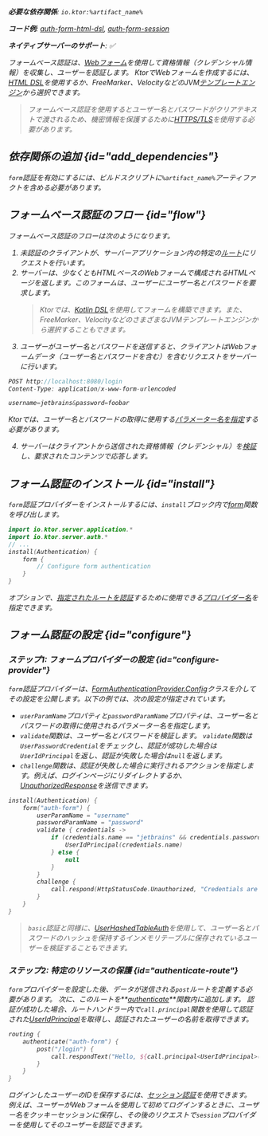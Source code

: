 [//]: # (title: Ktorサーバーでのフォームベース認証)

<show-structure for="chapter" depth="2"/>

<var name="artifact_name" value="ktor-server-auth"/>

<tldr>
<p>
<b>必要な依存関係</b>: <code>io.ktor:%artifact_name%</code>
</p>
<p>
<b>コード例</b>:
<a href="https://github.com/ktorio/ktor-documentation/tree/%ktor_version%/codeSnippets/snippets/auth-form-html-dsl">auth-form-html-dsl</a>,
<a href="https://github.com/ktorio/ktor-documentation/tree/%ktor_version%/codeSnippets/snippets/auth-form-session">auth-form-session</a>
</p>
<p>
    <b><Links href="/ktor/server-native" summary="KtorはKotlin/Nativeをサポートしており、追加のランタイムや仮想マシンなしでサーバーを実行できます。">ネイティブサーバー</Links>のサポート</b>: ✅
</p>
</tldr>

フォームベース認証は、[Webフォーム](https://developer.mozilla.org/en-US/docs/Learn/Forms)を使用して資格情報（クレデンシャル情報）を収集し、ユーザーを認証します。
KtorでWebフォームを作成するには、[HTML DSL](server-html-dsl.md#html_response)を使用するか、FreeMarker、VelocityなどのJVM[テンプレートエンジン](server-templating.md)から選択できます。

> フォームベース認証を使用するとユーザー名とパスワードがクリアテキストで渡されるため、機密情報を保護するために[HTTPS/TLS](server-ssl.md)を使用する必要があります。

## 依存関係の追加 {id="add_dependencies"}
`form`認証を有効にするには、ビルドスクリプトに`%artifact_name%`アーティファクトを含める必要があります。

<Tabs group="languages">
    <TabItem title="Gradle (Kotlin)" group-key="kotlin">
        <code-block lang="Kotlin" code="            implementation(&quot;io.ktor:%artifact_name%:$ktor_version&quot;)"/>
    </TabItem>
    <TabItem title="Gradle (Groovy)" group-key="groovy">
        <code-block lang="Groovy" code="            implementation &quot;io.ktor:%artifact_name%:$ktor_version&quot;"/>
    </TabItem>
    <TabItem title="Maven" group-key="maven">
        <code-block lang="XML" code="            &lt;dependency&gt;&#10;                &lt;groupId&gt;io.ktor&lt;/groupId&gt;&#10;                &lt;artifactId&gt;%artifact_name%-jvm&lt;/artifactId&gt;&#10;                &lt;version&gt;${ktor_version}&lt;/version&gt;&#10;            &lt;/dependency&gt;"/>
    </TabItem>
</Tabs>

## フォームベース認証のフロー {id="flow"}

フォームベース認証のフローは次のようになります。

1.  未認証のクライアントが、サーバーアプリケーション内の特定の[ルート](server-routing.md)にリクエストを行います。
2.  サーバーは、少なくともHTMLベースのWebフォームで構成されるHTMLページを返します。このフォームは、ユーザーにユーザー名とパスワードを要求します。
    > Ktorでは、[Kotlin DSL](server-html-dsl.md)を使用してフォームを構築できます。また、FreeMarker、VelocityなどのさまざまなJVMテンプレートエンジンから選択することもできます。
3.  ユーザーがユーザー名とパスワードを送信すると、クライアントはWebフォームデータ（ユーザー名とパスワードを含む）を含むリクエストをサーバーに行います。

   ```kotlin
   POST http://localhost:8080/login
   Content-Type: application/x-www-form-urlencoded
   
   username=jetbrains&password=foobar
   
   ```

   Ktorでは、ユーザー名とパスワードの取得に使用する[パラメーター名を指定](#configure-provider)する必要があります。

4.  サーバーはクライアントから送信された資格情報（クレデンシャル）を[検証](#configure-provider)し、要求されたコンテンツで応答します。

## フォーム認証のインストール {id="install"}
`form`認証プロバイダーをインストールするには、`install`ブロック内で[form](https://api.ktor.io/ktor-server-auth/io.ktor.server.auth/form.html)関数を呼び出します。

```kotlin
import io.ktor.server.application.*
import io.ktor.server.auth.*
// ...
install(Authentication) {
    form {
        // Configure form authentication
    }
}
```

オプションで、[指定されたルートを認証](#authenticate-route)するために使用できる[プロバイダー名](server-auth.md#provider-name)を指定できます。

## フォーム認証の設定 {id="configure"}

### ステップ1: フォームプロバイダーの設定 {id="configure-provider"}
`form`認証プロバイダーは、[FormAuthenticationProvider.Config](https://api.ktor.io/ktor-server-auth/io.ktor.server.auth/-form-authentication-provider/-config/index.html)クラスを介してその設定を公開します。以下の例では、次の設定が指定されています。
*   `userParamName`プロパティと`passwordParamName`プロパティは、ユーザー名とパスワードの取得に使用されるパラメーター名を指定します。
*   `validate`関数は、ユーザー名とパスワードを検証します。
    `validate`関数は`UserPasswordCredential`をチェックし、認証が成功した場合は`UserIdPrincipal`を返し、認証が失敗した場合は`null`を返します。
*   `challenge`関数は、認証が失敗した場合に実行されるアクションを指定します。例えば、ログインページにリダイレクトするか、[UnauthorizedResponse](https://api.ktor.io/ktor-server-auth/io.ktor.server.auth/-unauthorized-response/index.html)を送信できます。

```kotlin
install(Authentication) {
    form("auth-form") {
        userParamName = "username"
        passwordParamName = "password"
        validate { credentials ->
            if (credentials.name == "jetbrains" && credentials.password == "foobar") {
                UserIdPrincipal(credentials.name)
            } else {
                null
            }
        }
        challenge {
            call.respond(HttpStatusCode.Unauthorized, "Credentials are not valid")
        }
    }
}
```

> `basic`認証と同様に、[UserHashedTableAuth](server-basic-auth.md#validate-user-hash)を使用して、ユーザー名とパスワードのハッシュを保持するインメモリテーブルに保存されているユーザーを検証することもできます。

### ステップ2: 特定のリソースの保護 {id="authenticate-route"}

`form`プロバイダーを設定した後、データが送信される`post`ルートを定義する必要があります。
次に、このルートを**[authenticate](server-auth.md#authenticate-route)**関数内に追加します。
認証が成功した場合、ルートハンドラー内で`call.principal`関数を使用して認証された[UserIdPrincipal](https://api.ktor.io/ktor-server-auth/io.ktor.server.auth/-user-id-principal/index.html)を取得し、認証されたユーザーの名前を取得できます。

```kotlin
routing {
    authenticate("auth-form") {
        post("/login") {
            call.respondText("Hello, ${call.principal<UserIdPrincipal>()?.name}!")
        }
    }
}
```

ログインしたユーザーのIDを保存するには、[セッション認証](server-session-auth.md)を使用できます。
例えば、ユーザーがWebフォームを使用して初めてログインするときに、ユーザー名をクッキーセッションに保存し、その後のリクエストで`session`プロバイダーを使用してそのユーザーを認証できます。